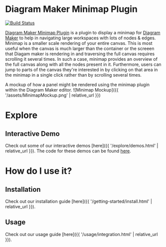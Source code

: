 # Diagram Maker Minimap Plugin
[![Build Status](https://travis-ci.com/awslabs/diagram-maker-plugin-minimap.svg?branch=master)](https://travis-ci.com/awslabs/diagram-maker-plugin-minimap)

[Diagram Maker Minimap Plugin](https://github.com/awslabs/diagram-maker-plugin-minimap) is a plugin to display a minimap for [Diagram Maker](https://github.com/awslabs/diagram-maker) to help in navigating large workspaces with lots of nodes & edges. Minimap is a smaller scale rendering of your entire canvas. This is most useful when the canvas is much larger than the container or the screeen that Diagam maker is rendering in and traversing the full canvas requires scrolling it several times. In such a case, minimap provides an overview of the full canvas along with all the nodes present in it. Furthermore, users can jump to parts of the canvas they're interested in by clicking on that area in the minimap in a single click rather than by scrolling several times.

A mockup of how a panel might be rendered using the minimap plugin within the Diagram Maker editor.
![Minimap Mockup]({{ '/assets/MinimapMockup.png' | relative_url }})

# Explore

## Interactive Demo
Check out some of our interactive demos [here]({{ '/explore/demos.html' | relative_url }}). The code for these demos can be found [here](https://github.com/awslabs/diagram-maker-plugin-minimap/tree/master/integ).

# How do I use it?

## Installation
Check out our installation guide [here]({{ '/getting-started/install.html' | relative_url }}).

## Usage
Check out our usage guide [here]({{ '/usage/integration.html' | relative_url }}).
